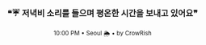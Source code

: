 <div align="center">

<br>

<h3>❝☔ 저녁비 소리를 들으며 평온한 시간을 보내고 있어요❞</h3>

<sub>10:00 PM • Seoul 🌦️ • by CrowRish</sub>

<br>

</div>